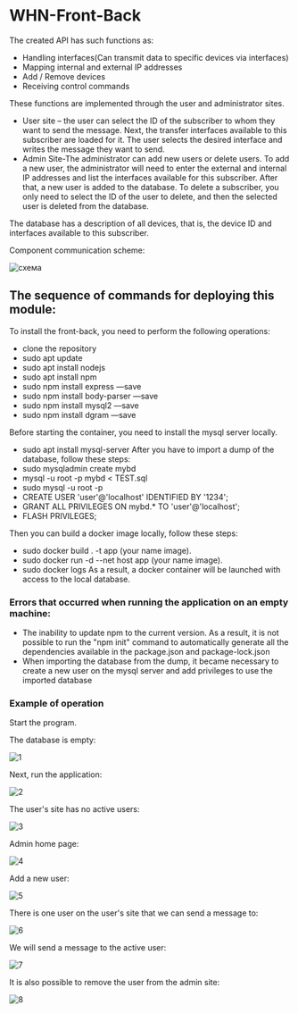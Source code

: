 # WHN-Front-Back

The created API has such functions as:
- Handling interfaces(Can transmit data to specific devices via interfaces)
- Mapping internal and external IP addresses
- Add / Remove devices
- Receiving control commands

These functions are implemented through the user and administrator sites.
- User site – the user can select the ID of the subscriber to whom they want to send the message. Next, the transfer interfaces available to this subscriber are loaded for it. The user selects the desired interface and writes the message they want to send.
- Admin Site-The administrator can add new users or delete users. To add a new user, the administrator will need to enter the external and internal IP addresses and list the interfaces available for this subscriber. After that, a new user is added to the database. To delete a subscriber, you only need to select the ID of the user to delete, and then the selected user is deleted from the database.

The database has a description of all devices, that is, the device ID and interfaces available to this subscriber.

Component communication scheme:

![схема](https://user-images.githubusercontent.com/57037988/115722622-d8e91b00-a387-11eb-95c1-00304c43f1c7.jpg)

## The sequence of commands for deploying this module:

To install the front-back, you need to perform the following operations:
- clone the repository
- sudo apt update
- sudo apt install nodejs
- sudo apt install npm
- sudo npm install express —save
- sudo npm install body-parser —save
- sudo npm install mysql2 —save
- sudo npm install dgram —save

Before starting the container, you need to install the mysql server locally.
- sudo apt install mysql-server
After you have to import a dump of the database, follow these steps:
- sudo mysqladmin create mybd
- mysql -u root -p mybd < TEST.sql
- sudo mysql -u root -p
- CREATE USER 'user'@'localhost' IDENTIFIED BY '1234';
- GRANT ALL PRIVILEGES ON mybd.* TO 'user'@'localhost';
- FLASH PRIVILEGES;


Then you can build a docker image locally, follow these steps:
- sudo docker build . -t app (your name image).
- sudo docker run -d --net host app (your name image).
- sudo docker logs <Id container>
As a result, a docker container will be launched with access to the local database.

### Errors that occurred when running the application on an empty machine:
- The inability to update npm to the current version. As a result, it is not possible to run the "npm init" command to automatically generate all the dependencies available in the package.json and package-lock.json
- When importing the database from the dump, it became necessary to create a new user on the mysql server and add privileges to use the imported database

### Example of operation

Start the program.

The database is empty:

![1](https://user-images.githubusercontent.com/57037988/115724496-aa6c3f80-a389-11eb-9f3b-3f77e8c086fb.jpg)

Next, run the application:

![2](https://user-images.githubusercontent.com/57037988/115724574-bd7f0f80-a389-11eb-9cdb-7a6c6d64798e.jpg)

The user's site has no active users:

![3](https://user-images.githubusercontent.com/57037988/115724648-d091df80-a389-11eb-94c0-fd4a62f20c58.jpg)

Admin home page:

![4](https://user-images.githubusercontent.com/57037988/115724807-f323f880-a389-11eb-88ed-38ad89a22f5c.jpg)

Add a new user:

![5](https://user-images.githubusercontent.com/57037988/115724946-151d7b00-a38a-11eb-88f6-f6ec7ec74cb6.jpg)

There is one user on the user's site that we can send a message to:

![6](https://user-images.githubusercontent.com/57037988/115725069-31211c80-a38a-11eb-99e6-f2294c95fd8e.jpg)

We will send a message to the active user:

![7](https://user-images.githubusercontent.com/57037988/115725141-426a2900-a38a-11eb-8e3a-eccb7821b399.jpg)

It is also possible to remove the user from the admin site:

![8](https://user-images.githubusercontent.com/57037988/115725241-57df5300-a38a-11eb-91af-17ba6cad7e51.jpg)
